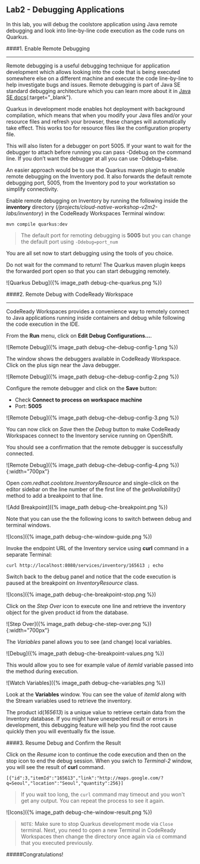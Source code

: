 ## Lab2 - Debugging Applications

In this lab, you will debug the coolstore application using Java remote debugging and look into line-by-line code execution as the code runs on Quarkus.

####1. Enable Remote Debugging

---

Remote debugging is a useful debugging technique for application development which allows looking into the code that is being executed somewhere else on a different machine and execute the code line-by-line to help investigate bugs and issues. Remote debugging is part of  Java SE standard debugging architecture which you can learn more about it in [Java SE docs](https://docs.oracle.com/javase/8/docs/technotes/guides/jpda/architecture.html){:target="_blank"}.

Quarkus in development mode enables hot deployment with background compilation, which means that when you modify your Java files and/or your resource files and refresh your browser, these changes will automatically take effect. This works too for resource files like the configuration property file.

This will also listen for a debugger on port 5005. If your want to wait for the debugger to attach before running you can pass -Ddebug on the command line. If you don’t want the debugger at all you can use -Ddebug=false.

An easier approach would be to use the Quarkus maven plugin to enable remote debugging on the Inventory pod. It also forwards the default remote debugging port, 5005, from the Inventory pod to your workstation so simplify connectivity.

Enable remote debugging on Inventory by running the following inside the **inventory** directory (_/projects/cloud-native-workshop-v2m2-labs/inventory_) in the CodeReady Workspaces Terminal window:

`mvn compile quarkus:dev`

> The default port for remoting debugging is **5005** but you can change the default port using `-Ddebug=port_num`

You are all set now to start debugging using the tools of you choice.

Do not wait for the command to return! The Quarkus maven plugin keeps the forwarded port open so that you can start debugging remotely.

![Quarkus Debug]({% image_path debug-che-quarkus.png %})

####2. Remote Debug with CodeReady Workspace

---

CodeReady Workspaces provides a convenience way to remotely connect to Java applications running inside containers and debug while following the code execution in the IDE.

From the **Run** menu, click on **Edit Debug Configurations...**.

![Remote Debug]({% image_path debug-che-debug-config-1.png %})

The window shows the debuggers available in CodeReady Workspace. Click on the plus sign near the
Java debugger.

![Remote Debug]({% image_path debug-che-debug-config-2.png %})

Configure the remote debugger and click on the **Save** button:

* Check **Connect to process on workspace machine**
* Port: **5005**

![Remote Debug]({% image_path debug-che-debug-config-3.png %})

You can now click on _Save_ then the _Debug_ button to make CodeReady Workspaces connect to the Inventory service running on OpenShift.

You should see a confirmation that the remote debugger is successfully connected.

![Remote Debug]({% image_path debug-che-debug-config-4.png %}){:width="700px"}

Open _com.redhat.coolstore.InventoryResource_ and single-click on the editor sidebar on the line number of the first line of the _getAvailability()_
method to add a breakpoint to that line.

![Add Breakpoint]({% image_path debug-che-breakpoint.png %})

Note that you can use the the following icons to switch between debug and terminal windows.

![Icons]({% image_path debug-che-window-guide.png %})

Invoke the endpoint URL of the Inventory service using **curl** command in a separate Terminal:

`curl http://localhost:8080/services/inventory/165613 ; echo`

Switch back to the debug panel and notice that the code execution is paused at the breakpoint on _InventoryResource_ class.

![Icons]({% image_path debug-che-breakpoint-stop.png %})

Click on the _Step Over_ icon to execute one line and retrieve the inventory object for the given product id from the database.

![Step Over]({% image_path debug-che-step-over.png %}){:width="700px"}

The _Variables_ panel allows you to see (and change) local variables.

![Debug]({% image_path debug-che-breakpoint-values.png %})

This would allow you to see for example value of _itemId_ variable passed into the method during execution.

![Watch Variables]({% image_path debug-che-variables.png %})

Look at the **Variables** window. You can see the value of _itemId_ along with the Stream variables used to retrieve the inventory.

The product id(_165613_) is a unique value to retrieve certain data from the Inventory database. If you might have unexpected result or errors in development, this debugging feature will help you find the root cause quickly then you will eventually fix the issue.

####3. Resume Debug and Confirm the Result

Click on the _Resume_ icon to continue the code execution and then on the stop icon to end the debug session. When you swich to _Terminal-2_ window, you will see the result of **curl** command.

~~~shell
[{"id":3,"itemId":"165613","link":"http://maps.google.com/?q=Seoul","location":"Seoul","quantity":256}]
~~~

> If you wait too long, the `curl` command may timeout and you won't get any output. You can repeat the process to see it again.

![Icons]({% image_path debug-che-window-result.png %})

> `NOTE`: Make sure to stop Quarkus development mode via `Close` terminal. Next, you need to open a new Terminal in CodeReady Workspaces then change the directory once again via `cd` command that you executed previously.

#####Congratulations!
